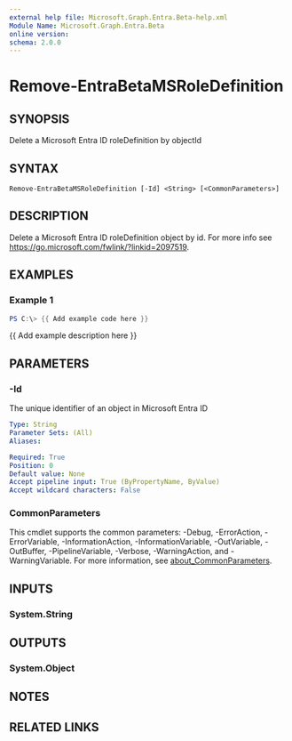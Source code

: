 ```yaml
---
external help file: Microsoft.Graph.Entra.Beta-help.xml
Module Name: Microsoft.Graph.Entra.Beta
online version:
schema: 2.0.0
---
```


# Remove-EntraBetaMSRoleDefinition

## SYNOPSIS
Delete a Microsoft Entra ID roleDefinition by objectId

## SYNTAX

```
Remove-EntraBetaMSRoleDefinition [-Id] <String> [<CommonParameters>]
```

## DESCRIPTION
Delete a Microsoft Entra ID roleDefinition object by id.
For more info see https://go.microsoft.com/fwlink/?linkid=2097519.

## EXAMPLES

### Example 1
```powershell
PS C:\> {{ Add example code here }}
```

{{ Add example description here }}

## PARAMETERS

### -Id
The unique identifier of an object in Microsoft Entra ID

```yaml
Type: String
Parameter Sets: (All)
Aliases:

Required: True
Position: 0
Default value: None
Accept pipeline input: True (ByPropertyName, ByValue)
Accept wildcard characters: False
```

### CommonParameters
This cmdlet supports the common parameters: -Debug, -ErrorAction, -ErrorVariable, -InformationAction, -InformationVariable, -OutVariable, -OutBuffer, -PipelineVariable, -Verbose, -WarningAction, and -WarningVariable. For more information, see [about_CommonParameters](https://go.microsoft.com/fwlink/?LinkID=113216).

## INPUTS

### System.String

## OUTPUTS

### System.Object
## NOTES

## RELATED LINKS
